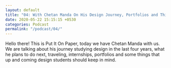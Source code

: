 ```yaml
---
layout: default
title: "04: With Chetan Manda On His Design Journey, Portfolios and Things Design Students Should Keep In Mind"
date: 2020-05-22 15:15:15 +0530
categories: Podcast
permalink: "/podcast/04/"
---
```

Hello there! This is Put It On Paper, today we have Chetan Manda with us. We are talking about his journey studying design in the last four years, what he plans to do next, traveling, internships, portfolios and some things that up and coming design students should keep in mind.